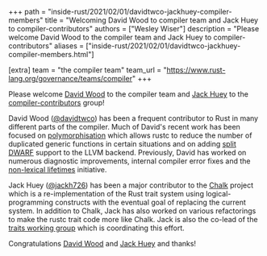 +++
path = "inside-rust/2021/02/01/davidtwco-jackhuey-compiler-members"
title = "Welcoming David Wood to compiler team and Jack Huey to compiler-contributors"
authors = ["Wesley Wiser"]
description = "Please welcome David Wood to the compiler team and Jack Huey to compiler-contributors"
aliases = ["inside-rust/2021/02/01/davidtwco-jackhuey-compiler-members.html"]

[extra]
team = "the compiler team"
team_url = "https://www.rust-lang.org/governance/teams/compiler"
+++

Please welcome [David Wood] to the compiler team and [Jack Huey] to the [compiler-contributors] group!

David Wood ([@davidtwco]) has been a frequent contributor to Rust in many different parts of the compiler.
Much of David's recent work has been focused on [polymorphisation] which allows rustc to reduce the number of duplicated generic functions in certain situations and on adding [split DWARF] support to the LLVM backend.
Previously, David has worked on numerous diagnostic improvements, internal compiler error fixes and the [non-lexical lifetimes] initiative.

Jack Huey ([@jackh726]) has been a major contributor to the [Chalk] project which is a re-implementation of the Rust trait system using logical-programming constructs with the eventual goal of replacing the current system.
In addition to Chalk, Jack has also worked on various refactorings to make the rustc trait code more like Chalk.
Jack is also the co-lead of the [traits working group] which is coordinating this effort.

Congratulations [David Wood] and [Jack Huey] and thanks!

[David Wood]: https://github.com/davidtwco
[@davidtwco]: https://github.com/davidtwco
[polymorphisation]: https://davidtw.co/media/masters_dissertation.pdf
[split DWARF]: https://github.com/rust-lang/rust/pull/77117
[non-lexical lifetimes]: https://doc.rust-lang.org/edition-guide/rust-2018/ownership-and-lifetimes/non-lexical-lifetimes.html
[Jack Huey]: https://github.com/jackh726
[@jackh726]: https://github.com/jackh726
[Chalk]: https://github.com/rust-lang/chalk
[traits working group]: https://rust-lang.github.io/compiler-team/working-groups/traits/
[compiler-contributors]: https://rust-lang.github.io/rfcs/2689-compiler-team-contributors.html
